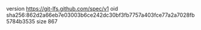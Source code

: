 version https://git-lfs.github.com/spec/v1
oid sha256:862d2a66eb7e03003b6ce242dc30bf3fb7757a403fce77a2a7028fb5784b3535
size 867

